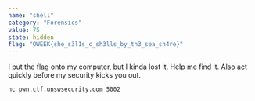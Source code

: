 ```yaml
---
name: "shell"
category: "Forensics"
value: 75
state: hidden
flag: "OWEEK{she_s3l1s_c_sh3lls_by_th3_sea_sh4re}"
---
```


I put the flag onto my computer, but I kinda lost it. Help me find it.
Also act quickly before my security kicks you out.

`nc pwn.ctf.unswsecurity.com 5002`

